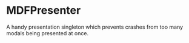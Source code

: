 MDFPresenter
============

A handy presentation singleton which prevents crashes from too many modals being presented at once.
